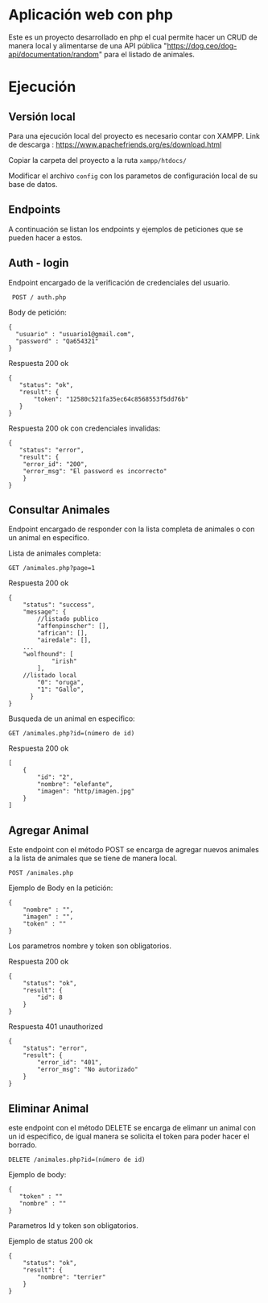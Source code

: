 # Aplicación web con php

Este es un proyecto desarrollado en php el cual permite hacer un CRUD de manera local y alimentarse de una API pública "https://dog.ceo/dog-api/documentation/random" para el listado de animales.


# Ejecución

## Versión local

Para una ejecución local del proyecto es necesario contar con XAMPP.
Link de descarga : https://www.apachefriends.org/es/download.html

Copiar la carpeta del proyecto a la ruta `xampp/htdocs/`

Modificar el archivo `config` con los parametos de configuración local de su base de datos.

## Endpoints

A continuación se listan los endpoints y ejemplos de peticiones que se pueden hacer a estos.

## Auth - login
Endpoint encargado de la verificación de credenciales del usuario.

``` POST / auth.php```

Body de petición: 

  ```
  {
	"usuario" : "usuario1@gmail.com",
	"password" : "Qa654321"
  }
  ```
 
 Respuesta 200 ok
 
 ```
 {
    "status": "ok",
    "result": {
        "token": "12580c521fa35ec64c8568553f5dd76b"
    }
 }
```

Respuesta 200 ok con credenciales invalidas: 

```
{
   "status": "error",
   "result": {
	"error_id": "200",
	"error_msg": "El password es incorrecto"
    }
}
```

## Consultar Animales

Endpoint encargado de responder con la lista completa de animales o con un animal en especifico.

Lista de animales completa:

`GET /animales.php?page=1`

Respuesta 200 ok

```
{
    "status": "success",
    "message": {
    	//listado publico
        "affenpinscher": [],
        "african": [],
        "airedale": [],
	...
	"wolfhound": [
            "irish"
        ],
	//listado local
        "0": "oruga",
        "1": "Gallo",
      }
}
```

Busqueda de un animal en especifico:

`GET /animales.php?id=(número de id)`

Respuesta 200 ok

```
[
    {
        "id": "2",
        "nombre": "elefante",
        "imagen": "http/imagen.jpg"
    }
]
```


## Agregar Animal

Este endpoint con el método POST se encarga de agregar nuevos animales a la lista de animales que se tiene de manera local.

`POST /animales.php`

Ejemplo de Body en la petición:

```
{  
    "nombre" : "",
    "imagen" : "",
    "token" : "" 
}
```

Los parametros nombre y token son obligatorios.

Respuesta 200 ok

```
{
    "status": "ok",
    "result": {
        "id": 8
    }
}
```

Respuesta 401 unauthorized

```
{
    "status": "error",
    "result": {
        "error_id": "401",
        "error_msg": "No autorizado"
    }
}
```

## Eliminar Animal

este endpoint con el método DELETE se encarga de elimanr un animal con un id especifico, de igual manera se solicita el token para poder hacer el borrado.

`DELETE /animales.php?id=(número de id)`

Ejemplo de body:

```
{
   "token" : ""
   "nombre" : ""
}
```
Parametros Id y token son obligatorios.

Ejemplo de status 200 ok

```
{
    "status": "ok",
    "result": {
        "nombre": "terrier"
    }
}
```








